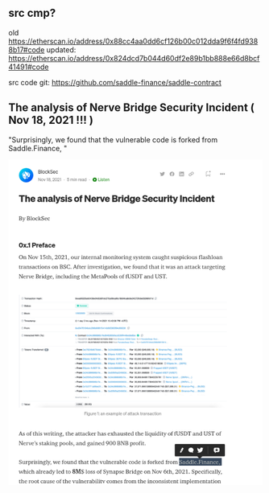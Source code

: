 
## src cmp? 

old https://etherscan.io/address/0x88cc4aa0dd6cf126b00c012dda9f6f4fd9388b17#code
updated: https://etherscan.io/address/0x824dcd7b044d60df2e89b1bb888e66d8bcf41491#code

src code git: https://github.com/saddle-finance/saddle-contract


## The analysis of Nerve Bridge Security Incident ( Nov 18, 2021 !!! ) 


"Surprisingly, we found that the vulnerable code is forked from Saddle.Finance, "

![](./blocksec_blog1.png)